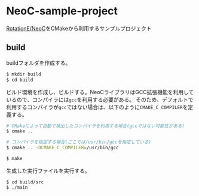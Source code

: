 # NeoC-sample-project

[RotationE/NeoC](https://github.com/RotationE/NeoC)をCMakeから利用するサンプルプロジェクト

## build

buildフォルダを作成する。

```sh
$ mkdir build
$ cd build
```

ビルド環境を作成し、ビルドする。NeoCライブラリはGCC拡張機能を利用しているので、コンパイラには`gcc`を利用する必要がある。
そのため、デフォルトで利用するコンパイラが`gcc`ではない場合は、以下のように`CMAKE_C_COMPILER`を定義する。

```sh
# CMakeによって自動で検出したコンパイラを利用する場合(gccではない可能性がある)
$ cmake ..

# コンパイラを指定する場合(ここでは/usr/bin/gccを指定している)
$ cmake .. -DCMAKE_C_COMPILER=/usr/bin/gcc
```

```sh
$ make
```

生成した実行ファイルを実行する。

```
$ cd build/src
$ ./main
```
